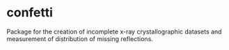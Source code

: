 # confetti
Package for the creation of incomplete x-ray crystallographic datasets and measurement of distribution of missing reflections.
